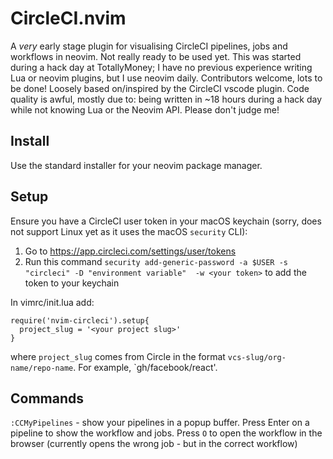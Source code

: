 # CircleCI.nvim

A _very_ early stage plugin for visualising CircleCI pipelines, jobs and workflows in neovim. Not really ready to be used yet. This was started during a hack day at TotallyMoney; I have no previous experience writing Lua or neovim plugins, but I use neovim daily. Contributors welcome, lots to be done! Loosely based on/inspired by the CircleCI vscode plugin. Code quality is awful, mostly due to: being written in ~18 hours during a hack day while not knowing Lua or the Neovim API. Please don't judge me!

## Install
Use the standard installer for your neovim package manager.

## Setup
Ensure you have a CircleCI user token in your macOS keychain (sorry, does not support Linux yet as it uses the macOS `security` CLI):
1. Go to https://app.circleci.com/settings/user/tokens
2. Run this command `security add-generic-password -a $USER -s "circleci" -D "environment variable"  -w <your token>` to add the token to your keychain

In vimrc/init.lua add:
```
require('nvim-circleci').setup{
  project_slug = '<your project slug>'
}
```

where `project_slug` comes from Circle in the format `vcs-slug/org-name/repo-name`. For example, `gh/facebook/react'.

## Commands
`:CCMyPipelines` - show your pipelines in a popup buffer. Press Enter on a pipeline to show the workflow and jobs. Press `O` to open the workflow in the browser (currently opens the wrong job - but in the correct workflow)

